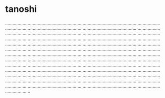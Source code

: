 # tanoshi

................................................................................................................................................................................................................................................................................................................................................................................................................................................................................................................................................................................................................................................................................................................................................................................................................................................................................................................................................................................................................................................................................................................................................................................................................................................................................................................................................................................................................................................................................................................................................................................................................................................................................................